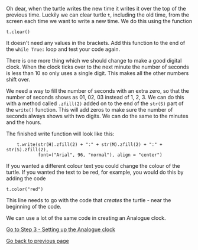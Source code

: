 Oh dear, when the turtle writes the new time it writes it over the top of the previous time. Luckily we can clear turtle ```t```, including the old time, from the screen each time we want to write a new time. We do this using the function
```
t.clear()
```
It doesn't need any values in the brackets. Add this function to the end of the ```while True:``` loop and test your code again.

There is one more thing which we should change to make a good digital clock. When the clock ticks over to the next minute the number of seconds is less than 10 so only uses a single digit. This makes all the other numbers shift over.

We need a way to fill the number of seconds with an extra zero, so that the number of seconds shows as 01, 02, 03 instead of 1, 2, 3. We can do this with a method called ```.zfill(2)``` added on to the end of the ```str(S)``` part of the ```write()``` function. This will add zeros to make sure the number of seconds always shows with two digits. We can do the same to the minutes and the hours.

The finished write function will look like this:
```
    t.write(str(H).zfill(2) + ":" + str(M).zfill(2) + ":" + str(S).zfill(2),
            font=("Arial", 96, "normal"), align = "center")
```

If you wanted a different colour text you could change the colour of the turtle. If you wanted the text to be red, for example, you would do this by adding the code 
```
t.color("red")
```
This line needs to go with the code that *creates* the turtle - near the beginning of the code.

We can use a lot of the same code in creating an Analogue clock.

[Go to Step 3 - Setting up the Analogue clock](../Step3-Setting-up-the-Analogue-clock)

[Go back to previous page](README3.md)